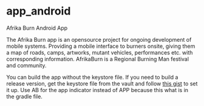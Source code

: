 # app_android
Afrika Burn Android App

The Afrika Burn app is an opensource project for ongoing development of mobile systems. Providing a mobile interface to burners onsite, giving them a map of roads, camps, artworks, mutant vehicles, performances etc. with corresponding information. AfrikaBurn is a Regional Burning Man festival and community.

You can build the app without the keystore file. If you need to build a release version, get the keystore file from the vault and follow [this gist](https://gist.github.com/maiatoday/2df1e24224b9def4fa0b11cd2d5a6ff6) to set it up. Use AB for the app indicator instead of APP because this what is in the gradle file.
